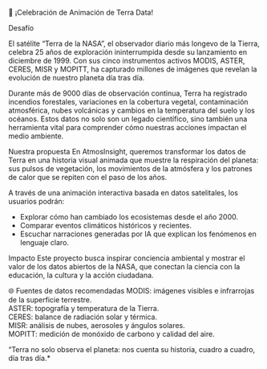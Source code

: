  🎉 ¡Celebración de Animación de Terra Data!

Desafío

El satélite “Terra de la NASA”, el observador diario más longevo de la Tierra, celebra 25 años de exploración ininterrumpida  desde su lanzamiento en diciembre de 1999. Con sus cinco instrumentos activos MODIS, ASTER, CERES, MISR y MOPITT,  ha capturado millones de imágenes que revelan la evolución de nuestro planeta día tras día.

Durante más de 9000 días de observación continua, Terra ha registrado incendios forestales, variaciones en la cobertura vegetal, contaminación atmosférica, nubes volcánicas y cambios en la temperatura del suelo y los océanos. Estos datos no solo son un legado científico, sino también una herramienta vital para comprender cómo nuestras acciones impactan el medio ambiente.

Nuestra propuesta
En AtmosInsight, queremos transformar los datos de Terra en una historia visual animada  que muestre la respiración del planeta: sus pulsos de vegetación, los movimientos de la atmósfera y los patrones de calor que se repiten con el paso de los años.

A través de una  animación interactiva basada en datos satelitales, los usuarios podrán:
- Explorar cómo han cambiado los ecosistemas desde el año 2000.  
- Comparar eventos climáticos históricos y recientes.  
- Escuchar narraciones generadas por IA que explican los fenómenos en lenguaje claro.  

Impacto
Este proyecto busca inspirar conciencia ambiental y mostrar el valor de los datos abiertos de la NASA, que conectan la ciencia con la educación, la cultura y la acción ciudadana.

 🌐 Fuentes de datos recomendadas
MODIS: imágenes visibles e infrarrojas de la superficie terrestre.  
ASTER: topografía y temperatura de la Tierra.  
CERES: balance de radiación solar y térmica.  
MISR: análisis de nubes, aerosoles y ángulos solares.  
MOPITT: medición de monóxido de carbono y calidad del aire.

“Terra no solo observa el planeta: nos cuenta su historia, cuadro a cuadro, día tras día.*

